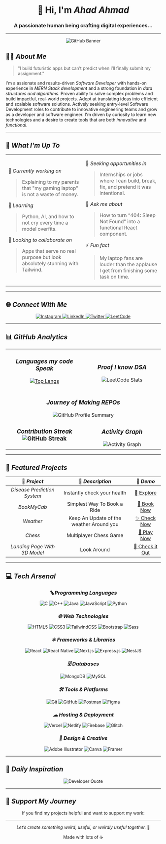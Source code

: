 <div align="center">

# 🚀 Hi, I'm *Ahad Ahmad*

### A passionate human being crafting digital experiences...

---
![GitHub Banner](https://user-images.githubusercontent.com/58959408/232639433-cb0aea21-66f0-4508-a771-85e2089c5a87.gif) 
</div>

## 👨‍💻 *About Me*

> "I build futuristic apps but can’t predict when I’ll finally submit my assignment."

I'm a assionate and results-driven *Software Developer* with hands-on experience in *MERN Stack development* and a strong 
foundation in *data structures and algorithms*. Proven ability to solve complex problems and build impactful, real-world 
projects. Adept at translating ideas into efficient and scalable software solutions. Actively seeking entry-level Software 
Development roles to contribute to innovative engineering teams and grow as a developer and software engineer. I'm driven by curiosity to learn new technologies and a desire to create tools that are both *innovative* and *functional*.

---

## 🚀 *What I'm Up To*

<table>
<tr>
<td width="50%">

🔭 *Currently working on*

> Explaining to my parents that "my gaming laptop" is not a waste of money.

🌱 *Learning*

> Python, AI, and how to not cry every time a model overfits.

👯 *Looking to collaborate on*

> Apps that serve no real purpose but look absolutely stunning with Tailwind.

</td>
<td width="50%">

🤝 *Seeking opportunities in*

> Internships or jobs where I can build, break, fix, and pretend it was intentional.

💬 *Ask me about*

> How to turn “404: Sleep Not Found” into a functional React component.

⚡ *Fun fact*

> My laptop fans are louder than the applause I get from finishing some task on time.

</td>
</tr>
</table>

---

## 🌐 *Connect With Me*

<div align="center">

<p align="center">
  <a href="https://www.instagram.com/pro.ahad/">
    <img src="https://img.shields.io/badge/Instagram-%23E4405F?style=for-the-badge&logo=instagram&logoColor=white" alt="Instagram" />
  </a>
  <a href="https://www.linkedin.com/in/ahad-ahmad-835b61256/">
    <img src="https://img.shields.io/badge/LinkedIn-%230077B5?style=for-the-badge&logo=linkedin&logoColor=white" alt="LinkedIn" />
  </a>
  <a href="https://x.com/pro_ahad4562">
    <img src="https://img.shields.io/badge/Twitter-%231DA1F2?style=for-the-badge&logo=twitter&logoColor=white" alt="Twitter" />
  </a>
  <a href="https://leetcode.com/u/Ahad_Ahmad/">
    <img src="https://img.shields.io/badge/LeetCode-%23FFA116?style=for-the-badge&logo=leetcode&logoColor=white" alt="LeetCode" />
  </a>
</p>
</div>

---

## 📊 *GitHub Analytics*

<div align="center">

<table>
<tr>
<td width="50%" align="center">

### *Languages my code Speak*



[![Top Langs](https://github-readme-stats.vercel.app/api/top-langs/?username=Ahad4562&layout=compact&theme=tokyonight)](https://github.com/anuraghazra/github-readme-stats)



</td>
<td width="50%" align="center">

### *Proof I know DSA*

<img src="https://leetcard.jacoblin.cool/Ahad_Ahmad?theme=dark&font=Inter&ext=heatmap" alt="LeetCode Stats" />

</td>
</tr>
<tr>
<td colspan="2" align="center">

### *Journey of Making REPOs*

<img src="https://github-profile-summary-cards.vercel.app/api/cards/profile-details?username=Ahad4562&theme=nord_bright" alt="GitHub Profile Summary" />

</td>
</tr>
<tr>
<td width="50%" align="center">

### *Contribution Streak* <img src="https://streak-stats.demolab.com?user=Ahad4562&theme=tokyonight&hide_border=true&background=0D1117&cacheBust=1" alt="GitHub Streak" />

</td>
<td width="50%" align="center">

### *Activity Graph*

<img src="https://github-readme-activity-graph.vercel.app/graph?username=Ahad4562&theme=tokyo-night&hide_border=true&bg_color=0D1117" alt="Activity Graph" />

</td>
</tr>
</table>
</div>

---

## 🎯 *Featured Projects*

<div align="center">

| 🌟 *Project* |         📝 *Description*          |                  🔗 *Demo*                  |
| :------------: | :---------------------------------: | :-------------------------------------------: |
| *Disease Prediction System* |   Instantly check your health    | [📝 Explore](https://disease-prediction-system-qr1m.onrender.com)  |
| *BookMyCab* | Simplest Way To Book a Ride | [🚀 Book Now](https://vercel.com/prajjwal-tripathis-projects-ab55a7a8/uber-clone) |
| *Weather* | Keep An Update of the weather Around you | [✨ Check Now](https://app-weather-h97i.onrender.com) |
|   *Chess*   |      Multiplayer Chess Game      |   [🎵 Play Now](https://chess-7bap.onrender.com)    |
| *Landing Page With 3D Model* | Look Around | [🚀 Check it Out](https://landingpage-zeta-sepia.vercel.app/) |

</div>

---

## 💻 *Tech Arsenal*

<div align="center">

### *🔤 Programming Languages*

![C](https://img.shields.io/badge/C-00599C?style=for-the-badge&logo=c&logoColor=white)
![C++](https://img.shields.io/badge/C++-00599C?style=for-the-badge&logo=c%2B%2B&logoColor=white)
![Java](https://img.shields.io/badge/Java-ED8B00?style=for-the-badge&logo=openjdk&logoColor=white)
![JavaScript](https://img.shields.io/badge/JavaScript-F7DF1E?style=for-the-badge&logo=javascript&logoColor=black)
![Python](https://img.shields.io/badge/Python-3776AB?style=for-the-badge&logo=python&logoColor=white)

### *🌐 Web Technologies*

![HTML5](https://img.shields.io/badge/HTML5-E34F26?style=for-the-badge&logo=html5&logoColor=white)
![CSS3](https://img.shields.io/badge/CSS3-1572B6?style=for-the-badge&logo=css3&logoColor=white)
![TailwindCSS](https://img.shields.io/badge/Tailwind_CSS-38B2AC?style=for-the-badge&logo=tailwind-css&logoColor=white)
![Bootstrap](https://img.shields.io/badge/Bootstrap-563D7C?style=for-the-badge&logo=bootstrap&logoColor=white)
![Sass](https://img.shields.io/badge/Sass-CC6699?style=for-the-badge&logo=sass&logoColor=white)

### *⚛ Frameworks & Libraries*

![React](https://img.shields.io/badge/React-20232A?style=for-the-badge&logo=react&logoColor=61DAFB)
![React Native](https://img.shields.io/badge/React_Native-20232A?style=for-the-badge&logo=react&logoColor=61DAFB)
![Next.js](https://img.shields.io/badge/Next.js-000000?style=for-the-badge&logo=nextdotjs&logoColor=white)
![Express.js](https://img.shields.io/badge/Express.js-404D59?style=for-the-badge&logo=express&logoColor=white)
![NestJS](https://img.shields.io/badge/NestJS-E0234E?style=for-the-badge&logo=nestjs&logoColor=white)

### *🗄 Databases*

![MongoDB](https://img.shields.io/badge/MongoDB-4EA94B?style=for-the-badge&logo=mongodb&logoColor=white)
![MySQL](https://img.shields.io/badge/MySQL-005C84?style=for-the-badge&logo=mysql&logoColor=white)

### *🛠 Tools & Platforms*

![Git](https://img.shields.io/badge/Git-F05032?style=for-the-badge&logo=git&logoColor=white)
![GitHub](https://img.shields.io/badge/GitHub-100000?style=for-the-badge&logo=github&logoColor=white)
![Postman](https://img.shields.io/badge/Postman-FF6C37?style=for-the-badge&logo=postman&logoColor=white)
![Figma](https://img.shields.io/badge/Figma-F24E1E?style=for-the-badge&logo=figma&logoColor=white)

### *☁ Hosting & Deployment*

![Vercel](https://img.shields.io/badge/Vercel-000000?style=for-the-badge&logo=vercel&logoColor=white)
![Netlify](https://img.shields.io/badge/Netlify-00C7B7?style=for-the-badge&logo=netlify&logoColor=white)
![Firebase](https://img.shields.io/badge/Firebase-FFCA28?style=for-the-badge&logo=firebase&logoColor=black)
![Glitch](https://img.shields.io/badge/Glitch-3333FF?style=for-the-badge&logo=glitch&logoColor=white)

### *🎨 Design & Creative*

![Adobe Illustrator](https://img.shields.io/badge/Adobe%20Illustrator-FF9A00?style=for-the-badge&logo=adobe%20illustrator&logoColor=white)
![Canva](https://img.shields.io/badge/Canva-%2300C4CC.svg?style=for-the-badge&logo=Canva&logoColor=white)
![Framer](https://img.shields.io/badge/Framer-black?style=for-the-badge&logo=framer&logoColor=blue)

</div>

---

## 💭 *Daily Inspiration*

<div align="center">
<img src="https://quotes-github-readme.vercel.app/api?type=horizontal&theme=tokyonight" alt="Developer Quote" />
</div>

---
## 🤝 *Support My Journey*

<div align="center">

If you find my projects helpful and want to support my work:

</div>

---

<div align="center">

*Let’s create something weird, useful, or weirdly useful together.* 🚀

Made with lots of ☕

</div>
